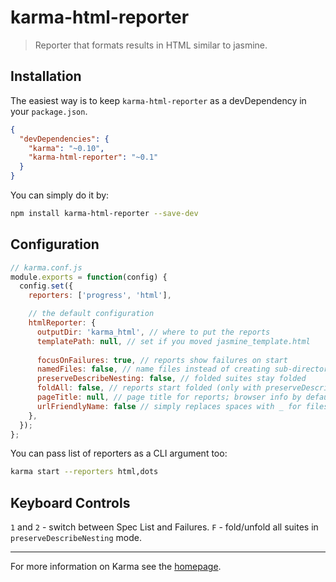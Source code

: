 # karma-html-reporter

> Reporter that formats results in HTML similar to jasmine.

## Installation

The easiest way is to keep `karma-html-reporter` as a devDependency in your `package.json`.
```json
{
  "devDependencies": {
    "karma": "~0.10",
    "karma-html-reporter": "~0.1"
  }
}
```

You can simply do it by:
```bash
npm install karma-html-reporter --save-dev
```

## Configuration
```js
// karma.conf.js
module.exports = function(config) {
  config.set({
    reporters: ['progress', 'html'],

    // the default configuration
    htmlReporter: {
      outputDir: 'karma_html', // where to put the reports 
      templatePath: null, // set if you moved jasmine_template.html
      
      focusOnFailures: true, // reports show failures on start
      namedFiles: false, // name files instead of creating sub-directories
      preserveDescribeNesting: false, // folded suites stay folded 
      foldAll: false, // reports start folded (only with preserveDescribeNesting)
      pageTitle: null, // page title for reports; browser info by default
      urlFriendlyName: false // simply replaces spaces with _ for files/dirs
    },
  });
};
```

You can pass list of reporters as a CLI argument too:
```bash
karma start --reporters html,dots
```

## Keyboard Controls

`1` and `2` - switch between Spec List and Failures.
`F` - fold/unfold all suites in `preserveDescribeNesting` mode.

----

For more information on Karma see the [homepage].


[homepage]: http://karma-runner.github.com

